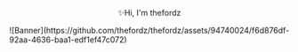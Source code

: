 
<p style="text-align:center">✨Hi, I'm thefordz</p>
![Banner](https://github.com/thefordz/thefordz/assets/94740024/f6d876df-92aa-4636-baa1-edf1ef47c072)

<!--
**thefordz/thefordz** is a ✨ _special_ ✨ repository because its `README.md` (this file) appears on your GitHub profile.

Here are some ideas to get you started:
👑
- 🔭 I’m currently working on ...
- 🌱 I’m currently learning ...
- 👯 I’m looking to collaborate on ...
- 🤔 I’m looking for help with ...
- 💬 Ask me about ...
- 📫 How to reach me: ...
- 😄 Pronouns: ...
- ⚡ Fun fact: ...
-->
